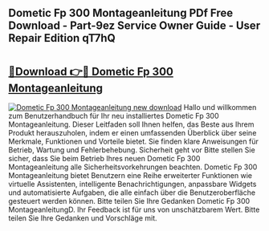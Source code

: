 ## Dometic Fp 300 Montageanleitung PDf Free Download - Part-9ez Service Owner Guide - User Repair Edition qT7hQ

# <h2><a href="http://df79wkj.blite.top/?on=Dometic+Fp+300+Montageanleitung">🔗Download 👉🔴 Dometic Fp 300 Montageanleitung</a></h2>

[![Dometic Fp 300 Montageanleitung new download](https://i.imgur.com/lujVjoI.png)](http://df79wkj.blite.top/?on=Dometic+Fp+300+Montageanleitung)
Hallo und willkommen zum Benutzerhandbuch für Ihr neu installiertes Dometic Fp 300 Montageanleitung. Dieser Leitfaden soll Ihnen helfen, das Beste aus Ihrem Produkt herauszuholen, indem er einen umfassenden Überblick über seine Merkmale, Funktionen und Vorteile bietet. Sie finden klare Anweisungen für Betrieb, Wartung und Fehlerbehebung. Sicherheit geht vor Bitte stellen Sie sicher, dass Sie beim Betrieb Ihres neuen Dometic Fp 300 Montageanleitung alle Sicherheitsvorkehrungen beachten. Dometic Fp 300 Montageanleitung bietet Benutzern eine Reihe erweiterter Funktionen wie virtuelle Assistenten, intelligente Benachrichtigungen, anpassbare Widgets und automatisierte Aufgaben, die alle einfach über die Benutzeroberfläche gesteuert werden können. Bitte teilen Sie Ihre Gedanken Dometic Fp 300 MontageanleitungD. Ihr Feedback ist für uns von unschätzbarem Wert. Bitte teilen Sie Ihre Gedanken und Vorschläge mit.
